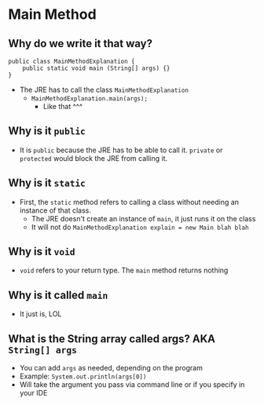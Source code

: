 # Main Method

## Why do we write it that way?

    public class MainMethodExplanation {
        public static void main (String[] args) {}
    }

- The JRE has to call the class `MainMethodExplanation`
    - `MainMethodExplanation.main(args);`
        - Like that ^^^


## Why is it `public`

- It is `public` because the JRE has to be able to call it. `private` or `protected` would block the JRE from calling it.

## Why is it `static`

- First, the `static` method refers to calling a class without needing an instance of that class.
    - The JRE doesn't create an instance of `main`, it just runs it on the class
    - It will not do `MainMethodExplanation explain = new Main blah blah`

## Why is it `void`

- `void` refers to your return type. The `main` method returns nothing

## Why is it called `main`

- It just is, LOL

## What is the String array called args? AKA `String[] args`

- You can add `args` as needed, depending on the program
- Example: `System.out.println(args[0])`
- Will take the argument you pass via command line or if you specify in your IDE